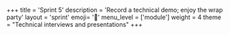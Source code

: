 +++
title = 'Sprint 5'
description = 'Record a technical demo; enjoy the wrap party'
layout = 'sprint'
emoji= '🧪'
menu_level = ['module']
weight = 4
theme = "Technical interviews and presentations"
+++
